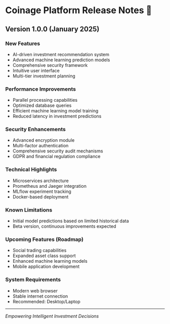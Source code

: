 # Coinage Platform Release Notes 🚀

## Version 1.0.0 (January 2025)

### New Features
- AI-driven investment recommendation system
- Advanced machine learning prediction models
- Comprehensive security framework
- Intuitive user interface
- Multi-tier investment planning

### Performance Improvements
- Parallel processing capabilities
- Optimized database queries
- Efficient machine learning model training
- Reduced latency in investment predictions

### Security Enhancements
- Advanced encryption module
- Multi-factor authentication
- Comprehensive security audit mechanisms
- GDPR and financial regulation compliance

### Technical Highlights
- Microservices architecture
- Prometheus and Jaeger integration
- MLflow experiment tracking
- Docker-based deployment

### Known Limitations
- Initial model predictions based on limited historical data
- Beta version, continuous improvements expected

### Upcoming Features (Roadmap)
- Social trading capabilities
- Expanded asset class support
- Enhanced machine learning models
- Mobile application development

### System Requirements
- Modern web browser
- Stable internet connection
- Recommended: Desktop/Laptop

---

*Empowering Intelligent Investment Decisions*

